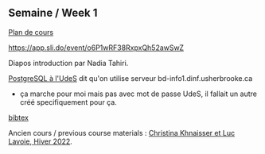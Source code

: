 ## Semaine / Week 1

[Plan de cours](https://plandecours.dinf.usherbrooke.ca/pdc/2024-3/IFT187/0/)

https://app.sli.do/event/o6P1wRF38RxpxQh52awSwZ

Diapos introduction par Nadia Tahiri.

[PostgreSQL à l'UdeS](https://www.usherbrooke.ca/informatique/etudiants-actuels/logiciels-services-outils/postgresql) dit qu'on utilise serveur bd-info1.dinf.usherbrooke.ca 
* ça marche pour moi mais pas avec mot de passe UdeS, il fallait un autre créé specifiquement pour ça.

[bibtex](week1-bib)

Ancien cours / previous course materials : [Christina Khnaisser et Luc Lavoie, Hiver 2022](https://llavoie.espaceweb.usherbrooke.ca/llavoie/enseignement/IFT187/).
